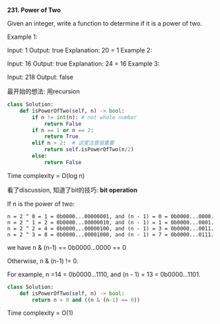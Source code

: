 **231. Power of Two**

Given an integer, write a function to determine if it is a power of two.

Example 1:

Input: 1
Output: true 
Explanation: 20 = 1
Example 2:

Input: 16
Output: true
Explanation: 24 = 16
Example 3:

Input: 218
Output: false

最开始的想法: 用recursion
```python
class Solution:
    def isPowerOfTwo(self, n) -> bool:
        if n != int(n): # not whole number
            return False
        if n == 1 or n == 2:
            return True
        elif n > 2:  # 这里注意很重要
            return self.isPowerOfTwo(n/2)
        else:
            return False  
```
Time complexity = O(log n)

看了discussion, 知道了bit的技巧:
**bit operation**

If n is the power of two:
```
n = 2 ^ 0 = 1 = 0b0000...00000001, and (n - 1) = 0 = 0b0000...0000.
n = 2 ^ 1 = 2 = 0b0000...00000010, and (n - 1) = 1 = 0b0000...0001.
n = 2 ^ 2 = 4 = 0b0000...00000100, and (n - 1) = 3 = 0b0000...0011.
n = 2 ^ 3 = 8 = 0b0000...00001000, and (n - 1) = 7 = 0b0000...0111.
```
we have n & (n-1) == 0b0000...0000 == 0

Otherwise, n & (n-1) != 0.

For example, n =14 = 0b0000...1110, and (n - 1) = 13 = 0b0000...1101.

```python
class Solution:
    def isPowerOfTwo(self, n) -> bool:
        return n > 0 and ((n & (n-1) == 0))   
```

Time complexity = O(1)




